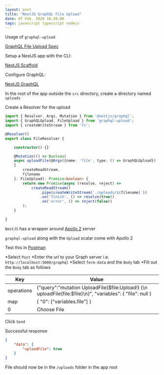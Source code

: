 ```yaml
---
layout: post
title: "NestJS GraphQL File Upload"
date: 07 Feb, 2020 16:20:00
tags: javascript typescript nodejs
---
```


Usage of `graphql-upload`

[GraphQL File Upload Spec](https://github.com/jaydenseric/graphql-multipart-request-spec)

Setup a NestJS app with the CLI:

[NestJS Scaffold](https://docs.nestjs.com/first-steps)

Configure GraphQL:

[NestJS GraphQL](https://docs.nestjs.com/graphql/quick-start)

In the root of the app outside the `src` directory, create a directory named `uploads`

Create a Resolver for the upload
```typescript
import { Resolver, Args, Mutation } from '@nestjs/graphql';
import { GraphQLUpload, FileUpload } from 'graphql-upload';
import { createWriteStream } from 'fs';

@Resolver()
export class FileResolver {

    constructor() {}

    @Mutation(() => Boolean)
    async uploadFile(@Args({name: 'file', type: () => GraphQLUpload})
    {
        createReadStream,
        filename
    }: FileUpload): Promise<boolean> {
        return new Promise(async (resolve, reject) => 
            createReadStream()
                .pipe(createWriteStream(`./uploads/${filename}`))
                .on('finish', () => resolve(true))
                .on('error', () => reject(false))
        );
    }

}
```

`NestJS` has a wrapper around [Apollo 2](https://www.apollographql.com/docs/apollo-server/) server

`graphql-upload` along with the `Upload` scalar come with Apollo 2

Test this in [Postman](https://www.postman.com/downloads/)

*Select `Post`
*Enter the url to your Graph server i.e. `http://localhost:5000/graphql`
*Select `form-data` and the `Body` tab
*Fill out the `Body` tab as follows

| Key           | Value         |
| ------------- |-------------|
| operations    | {"query":"mutation UploadFile($file:Upload!) {\n  uploadFile(file:$file)\n}", "variables": { "file": null } |
| map           |  { "0": ["variables.file"] } |
| 0             |    Choose File   |

Click `Send`

Successful response
```json
{
    "data": {
        "uploadFile": true
    }
}
```

File should now be in the `/uploads` folder in the app root